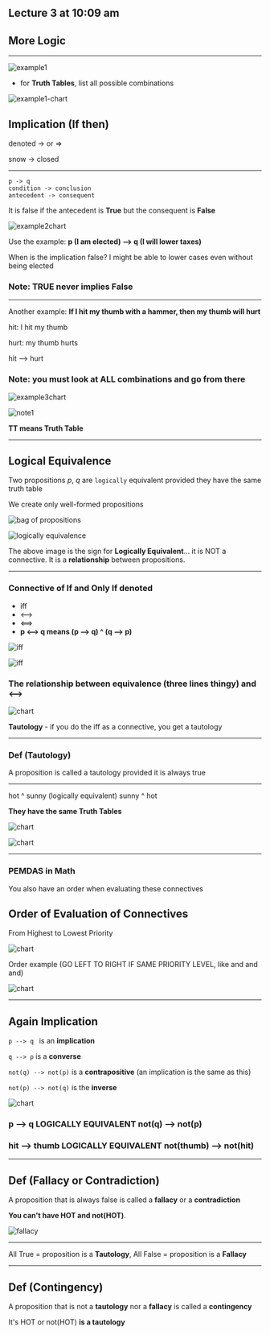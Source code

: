 ## Lecture 3 at 10:09 am

## More Logic

---

![example1](./Lect3-img/example1.png)

- for **Truth Tables**, list all possible combinations

![example1-chart](./Lect3-img/example1chart.png)

## Implication (If then)

denoted -> or =>

snow -> closed

---

```
p -> q
condition -> conclusion
antecedent -> consequent
```

It is false if the antecedent is **True** but the consequent is **False**

![example2chart](./Lect3-img/example2chart.png)

Use the example: **p (I am elected) --> q (I will lower taxes)**

When is the implication false? I might be able to lower cases even without being elected

### Note: TRUE never implies False

---

Another example: **If I hit my thumb with a hammer, then my thumb will hurt**

hit: I hit my thumb

hurt: my thumb hurts

hit --> hurt

### Note: you must look at ALL combinations and go from there

![example3chart](./Lect3-img/example3chart.png)

![note1](./Lect3-img/note1.png)

**TT means Truth Table**

---

## Logical Equivalence

Two propositions *p*, *q* are `logically` equivalent provided they have the same truth table

We create only well-formed propositions

![bag of propositions](./Lect3-img/bag.png)

![logically equivalence](./Lect3-img/equivalence.png)

The above image is the sign for **Logically Equivalent**... it is NOT a connective. It is a **relationship** between propositions.

---

### Connective of If and Only If denoted

- iff
- <-->
- <==>
- **p <--> q means (p --> q) ^ (q --> p)**

![iff](./Lect3-img/iffChart.png)

![iff](./Lect3-img/note2.png)

### The relationship between equivalence (three lines thingy) and <-->

![chart](./Lect3-img/chart.png)

**Tautology** - if you do the iff as a connective, you get a tautology

---

### Def (Tautology)

A proposition is called a tautology provided it is always true

---

hot ^ sunny (logically equivalent) sunny ^ hot

**They have the same Truth Tables**

![chart](./Lect3-img/tautology.png)

![chart](./Lect3-img/implicationChart.png)

---

### PEMDAS in Math

You also have an order when evaluating these connectives

## Order of Evaluation of Connectives

From Highest to Lowest Priority

![chart](./Lect3-img/PEMDAS.png)

Order example (GO LEFT TO RIGHT IF SAME PRIORITY LEVEL, like and and and)

![chart](./Lect3-img/pemdasExample.png)

---

## Again Implication

`p --> q ` is an **implication**

`q --> p` is a **converse**	

`not(q) --> not(p)` is a **contrapositive** (an implication is the same as this)

`not(p) --> not(q)` is the **inverse**

![chart](./Lect3-img/implicationsEquivalence.png)



### p --> q LOGICALLY EQUIVALENT not(q) --> not(p)

### hit --> thumb LOGICALLY EQUIVALENT not(thumb) --> not(hit)

---

## Def (Fallacy or Contradiction)

A proposition that is always false is called a **fallacy** or a **contradiction**

**You can't have HOT and not(HOT)**.

![fallacy](./Lect3-img/fallacy.png)

---

All True = proposition is a **Tautology**, All False = proposition is a **Fallacy**

---

## Def (Contingency)

A proposition that is not a **tautology** nor a **fallacy** is called a **contingency**

It's HOT or not(HOT) **is a tautology**



